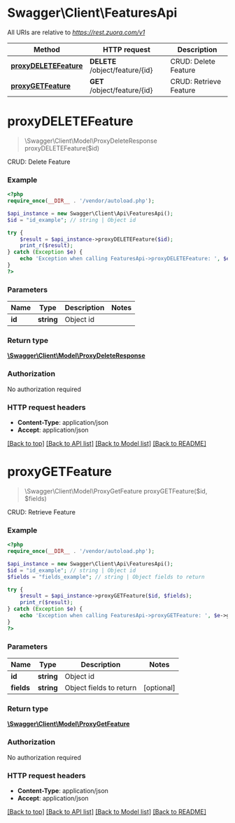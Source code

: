 # Swagger\Client\FeaturesApi

All URIs are relative to *https://rest.zuora.com/v1*

Method | HTTP request | Description
------------- | ------------- | -------------
[**proxyDELETEFeature**](FeaturesApi.md#proxyDELETEFeature) | **DELETE** /object/feature/{id} | CRUD: Delete Feature
[**proxyGETFeature**](FeaturesApi.md#proxyGETFeature) | **GET** /object/feature/{id} | CRUD: Retrieve Feature


# **proxyDELETEFeature**
> \Swagger\Client\Model\ProxyDeleteResponse proxyDELETEFeature($id)

CRUD: Delete Feature



### Example
```php
<?php
require_once(__DIR__ . '/vendor/autoload.php');

$api_instance = new Swagger\Client\Api\FeaturesApi();
$id = "id_example"; // string | Object id

try {
    $result = $api_instance->proxyDELETEFeature($id);
    print_r($result);
} catch (Exception $e) {
    echo 'Exception when calling FeaturesApi->proxyDELETEFeature: ', $e->getMessage(), PHP_EOL;
}
?>
```

### Parameters

Name | Type | Description  | Notes
------------- | ------------- | ------------- | -------------
 **id** | **string**| Object id |

### Return type

[**\Swagger\Client\Model\ProxyDeleteResponse**](../Model/ProxyDeleteResponse.md)

### Authorization

No authorization required

### HTTP request headers

 - **Content-Type**: application/json
 - **Accept**: application/json

[[Back to top]](#) [[Back to API list]](../../README.md#documentation-for-api-endpoints) [[Back to Model list]](../../README.md#documentation-for-models) [[Back to README]](../../README.md)

# **proxyGETFeature**
> \Swagger\Client\Model\ProxyGetFeature proxyGETFeature($id, $fields)

CRUD: Retrieve Feature



### Example
```php
<?php
require_once(__DIR__ . '/vendor/autoload.php');

$api_instance = new Swagger\Client\Api\FeaturesApi();
$id = "id_example"; // string | Object id
$fields = "fields_example"; // string | Object fields to return

try {
    $result = $api_instance->proxyGETFeature($id, $fields);
    print_r($result);
} catch (Exception $e) {
    echo 'Exception when calling FeaturesApi->proxyGETFeature: ', $e->getMessage(), PHP_EOL;
}
?>
```

### Parameters

Name | Type | Description  | Notes
------------- | ------------- | ------------- | -------------
 **id** | **string**| Object id |
 **fields** | **string**| Object fields to return | [optional]

### Return type

[**\Swagger\Client\Model\ProxyGetFeature**](../Model/ProxyGetFeature.md)

### Authorization

No authorization required

### HTTP request headers

 - **Content-Type**: application/json
 - **Accept**: application/json

[[Back to top]](#) [[Back to API list]](../../README.md#documentation-for-api-endpoints) [[Back to Model list]](../../README.md#documentation-for-models) [[Back to README]](../../README.md)

